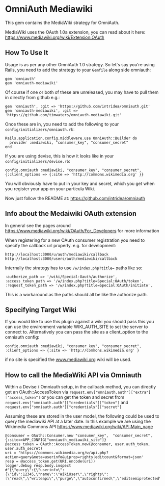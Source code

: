 # OmniAuth Mediawiki


This gem contains the MediaWiki strategy for OmniAuth.

MediaWiki uses the OAuth 1.0a extension, you can read about it here: https://www.mediawiki.org/wiki/Extension:OAuth

## How To Use It

Usage is as per any other OmniAuth 1.0 strategy. So let's say you're using Rails, you need to add the strategy to your `Gemfile` along side omniauth:

    gem 'omniauth'
    gem 'omniauth-mediawiki'

Of course if one or both of these are unreleased, you may have to pull them in directly from github e.g.:

    gem 'omniauth', :git => 'https://github.com/intridea/omniauth.git'
    gem 'omniauth-mediawiki', :git => 'https://github.com/timwaters/omniauth-mediawiki.git'

Once these are in, you need to add the following to your `config/initializers/omniauth.rb`:

    Rails.application.config.middleware.use OmniAuth::Builder do
      provider :mediawiki, "consumer_key", "consumer_secret"
    end

If you are using devise, this is how it looks like in your `config/initializers/devise.rb`:

    config.omniauth :mediawiki, "consumer_key", "consumer_secret", {:client_options => {:site => 'http://commons.wikimedia.org' }}

You will obviously have to put in your key and secret, which you get when you register your app on your particula Wiki.

Now just follow the README at: https://github.com/intridea/omniauth

## Info about the Medaiwiki OAuth extension

In general see the pages around https://www.mediawiki.org/wiki/OAuth/For_Developers for more information

When registering for a new OAuth consumer registration you need to specify the callback url properly. e.g. for development:

    http://localhost:3000/u/auth/mediawiki/callback 
    http://localhost:3000/users/auth/mediawiki/callback
    
Internally the strategy has to use  `/w/index.php?title=`  paths like so:

    :authorize_path => '/wiki/Special:Oauth/authorize',
    :access_token_path => '/w/index.php?title=Special:OAuth/token',
    :request_token_path => '/w/index.php?title=Special:OAuth/initiate',
    
This is a workaround as the paths should all be like the authorize path.


## Specifying Target Wiki

If you would like to use this plugin against a wiki you should pass this you can use the environment variable WIKI_AUTH_SITE to set the server to connect to. Alternatively you can pass the site as a client_option to the omniauth config:

    config.omniauth :mediawiki, "consumer_key", "consumer_secret",  :client_options => {:site => 'http://commons.wikimedia.org' }

if no site is specified the www.mediawiki.org wiki will be used.

## How to call the MediaWiki API via Omniauth

Within a Devise / Omniauth setup, in the callback method, you can directly get an OAuth::AccessToken  via ```request.env["omniauth.auth"]["extra"]["access_token"]``` or you can get the token and secret from ```request.env["omniauth.auth"]["credentials"]["token"]``` and ```request.env["omniauth.auth"]["credentials"]["secret"]```

Assuming these are stored in the user model, the following could be used to query the mediawiki API at a later date. In this example we are using the Wikimedia Commons API https://www.mediawiki.org/wiki/API:Main_page

    @consumer = OAuth::Consumer.new "consumer_key",  "consumer_secret",  {:site=>APP_CONFIG["omniauth_mediawiki_site"]}
    @access_token = OAuth::AccessToken.new(@consumer, user.auth_token, user.auth_secret) 
    uri = 'https://commons.wikimedia.org/w/api.php?action=query&meta=userinfo&uiprop=rights|editcount&format=json'
    resp = @access_token.get(URI.encode(uri))
    logger.debug resp.body.inspect
    #"{\"query\":{\"userinfo\":{\"id\":12345,\"name\":\"WikiUser\",\"rights\":[\"read\",\"writeapi\",\"purge\",\"autoconfirmed\",\"editsemiprotected\",\"skipcaptcha\"],\"editcount\":2323}}}"

